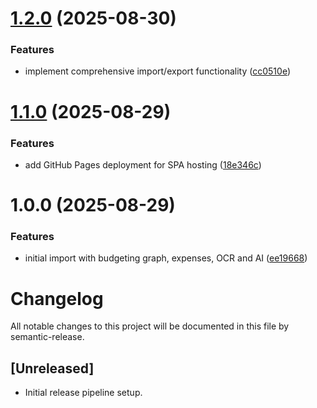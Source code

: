 # [1.2.0](https://github.com/SjoenH/money-flow/compare/v1.1.0...v1.2.0) (2025-08-30)


### Features

* implement comprehensive import/export functionality ([cc0510e](https://github.com/SjoenH/money-flow/commit/cc0510e13b75573cc89fa0ec03cdf7c7b75db016))

# [1.1.0](https://github.com/SjoenH/money-flow/compare/v1.0.0...v1.1.0) (2025-08-29)


### Features

* add GitHub Pages deployment for SPA hosting ([18e346c](https://github.com/SjoenH/money-flow/commit/18e346ce56a753fe368bbf7521e5c62f727d43a7))

# 1.0.0 (2025-08-29)


### Features

* initial import with budgeting graph, expenses, OCR and AI ([ee19668](https://github.com/SjoenH/money-flow/commit/ee1966801b2fb801a375e475b477c6da4d6e2f5c))

# Changelog

All notable changes to this project will be documented in this file by semantic-release.

## [Unreleased]

- Initial release pipeline setup.
